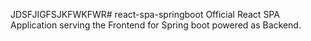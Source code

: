 JDSFJIGFSJKFWKFWR# react-spa-springboot
Official React SPA Application serving the Frontend for Spring boot powered as Backend.
